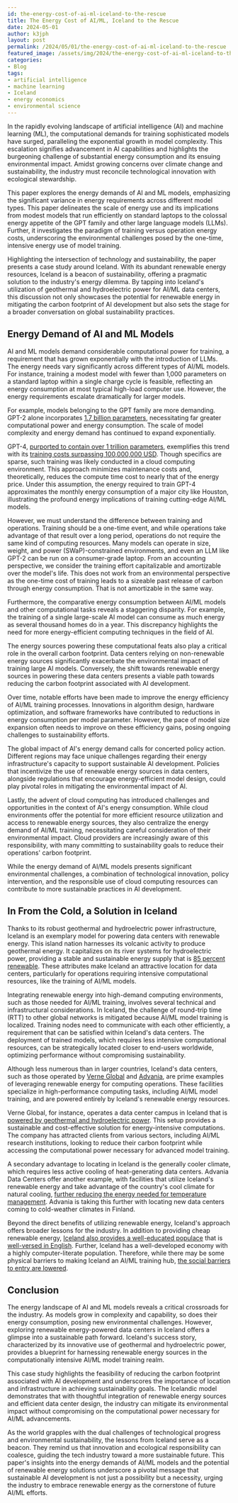 ```yaml
---
id: the-energy-cost-of-ai-ml-iceland-to-the-rescue
title: The Energy Cost of AI/ML, Iceland to the Rescue
date: 2024-05-01
author: k3jph
layout: post
permalink: /2024/05/01/the-energy-cost-of-ai-ml-iceland-to-the-rescue
featured_image: /assets/img/2024/the-energy-cost-of-ai-ml-iceland-to-the-rescue.jpg
categories:
- Blog 
tags:
- artificial intelligence
- machine learning
- Iceland
- energy economics
- environmental science
---
```


In the rapidly evolving landscape of artificial intelligence (AI)
and machine learning (ML), the computational demands for training
sophisticated models have surged, paralleling the exponential growth
in model complexity. This escalation signifies advancement in AI
capabilities and highlights the burgeoning challenge of substantial
energy consumption and its ensuing environmental impact. Amidst
growing concerns over climate change and sustainability, the industry
must reconcile technological innovation with ecological stewardship.

This paper explores the energy demands of AI and ML models, emphasizing
the significant variance in energy requirements across different
model types. This paper delineates the scale of energy use and its
implications from modest models that run efficiently on standard
laptops to the colossal energy appetite of the GPT family and other
large language models (LLMs). Further, it investigates the paradigm
of training versus operation energy costs, underscoring the
environmental challenges posed by the one-time, intensive energy
use of model training.

Highlighting the intersection of technology and sustainability, the
paper presents a case study around Iceland. With its abundant
renewable energy resources, Iceland is a beacon of sustainability,
offering a pragmatic solution to the industry's energy dilemma. By
tapping into Iceland's utilization of geothermal and hydroelectric
power for AI/ML data centers, this discussion not only showcases
the potential for renewable energy in mitigating the carbon footprint
of AI development but also sets the stage for a broader conversation
on global sustainability practices.

## Energy Demand of AI and ML Models

AI and ML models demand considerable computational power for training,
a requirement that has grown exponentially with the introduction
of LLMs. The energy needs vary significantly across different types
of AI/ML models. For instance, training a modest model with fewer
than 1,000 parameters on a standard laptop within a single charge
cycle is feasible, reflecting an energy consumption at most typical
high-load computer use. However, the energy requirements escalate
dramatically for larger models.

For example, models belonging to the GPT family are more demanding.
GPT-2 alone incorporates [1.7 billion
parameters](https://www.wired.com/story/openai-ceo-sam-altman-the-age-of-giant-ai-models-is-already-over/),
necessitating far greater computational power and energy consumption.
The scale of model complexity and energy demand has continued to
expand exponentially.

GPT-4, [purported to contain over 1 trillion
parameters](https://www.semafor.com/article/03/24/2023/the-secret-history-of-elon-musk-sam-altman-and-openai),
exemplifies this trend with its [training costs surpassing 100,000,000
USD](https://www.wired.com/story/openai-ceo-sam-altman-the-age-of-giant-ai-models-is-already-over/).
Though specifics are sparse, such training was likely conducted in
a cloud computing environment. This approach minimizes maintenance
costs and, theoretically, reduces the compute time cost to nearly
that of the energy price. Under this assumption, the energy required
to train GPT-4 approximates the monthly energy consumption of a
major city like Houston, illustrating the profound energy implications
of training cutting-edge AI/ML models.

However, we must understand the difference between training and
operations. Training should be a one-time event, and while operations
take advantage of that result over a long period, operations do not
require the same kind of computing resources. Many models can operate
in size, weight, and power (SWaP)-constrained environments, and
even an LLM like GPT-2 can be run on a consumer-grade laptop. From
an accounting perspective, we consider the training effort capitalizable
and amortizable over the model's life. This does not work from an
environmental perspective as the one-time cost of training leads
to a sizeable past release of carbon through energy consumption.
That is not amortizable in the same way.

Furthermore, the comparative energy consumption between AI/ML models
and other computational tasks reveals a staggering disparity. For
example, the training of a single large-scale AI model can consume
as much energy as several thousand homes do in a year. This discrepancy
highlights the need for more energy-efficient computing techniques
in the field of AI.

The energy sources powering these computational feats also play a
critical role in the overall carbon footprint. Data centers relying
on non-renewable energy sources significantly exacerbate the
environmental impact of training large AI models. Conversely, the
shift towards renewable energy sources in powering these data centers
presents a viable path towards reducing the carbon footprint
associated with AI development.

Over time, notable efforts have been made to improve the energy
efficiency of AI/ML training processes. Innovations in algorithm
design, hardware optimization, and software frameworks have contributed
to reductions in energy consumption per model parameter. However,
the pace of model size expansion often needs to improve on these
efficiency gains, posing ongoing challenges to sustainability
efforts.

The global impact of AI's energy demand calls for concerted policy
action. Different regions may face unique challenges regarding their
energy infrastructure's capacity to support sustainable AI development.
Policies that incentivize the use of renewable energy sources in
data centers, alongside regulations that encourage energy-efficient
model design, could play pivotal roles in mitigating the environmental
impact of AI.

Lastly, the advent of cloud computing has introduced challenges and
opportunities in the context of AI's energy consumption. While cloud
environments offer the potential for more efficient resource
utilization and access to renewable energy sources, they also
centralize the energy demand of AI/ML training, necessitating careful
consideration of their environmental impact. Cloud providers are
increasingly aware of this responsibility, with many committing to
sustainability goals to reduce their operations' carbon footprint.

While the energy demand of AI/ML models presents significant
environmental challenges, a combination of technological innovation,
policy intervention, and the responsible use of cloud computing
resources can contribute to more sustainable practices in AI
development.

## In From the Cold, a Solution in Iceland

Thanks to its robust geothermal and hydroelectric power infrastructure,
Iceland is an exemplary model for powering data centers with renewable
energy. This island nation harnesses its volcanic activity to produce
geothermal energy. It capitalizes on its river systems for hydroelectric
power, providing a stable and sustainable energy supply that is [85
percent
renewable](https://www.econjournals.com/index.php/ijeep/article/view/9047).
These attributes make Iceland an attractive location for data
centers, particularly for operations requiring intensive computational
resources, like the training of AI/ML models.

Integrating renewable energy into high-demand computing environments,
such as those needed for AI/ML training, involves several technical
and infrastructural considerations. In Iceland, the challenge of
round-trip time (RTT) to other global networks is mitigated because
AI/ML model training is localized. Training nodes need to communicate
with each other efficiently, a requirement that can be satisfied
within Iceland's data centers. The deployment of trained models,
which requires less intensive computational resources, can be
strategically located closer to end-users worldwide, optimizing
performance without compromising sustainability.

Although less numerous than in larger countries, Iceland's data
centers, such as those operated by [Verne Global](https://verneglobal.com/)
and [Advania](https://www.advania.com/), are prime examples of
leveraging renewable energy for computing operations. These facilities
specialize in high-performance computing tasks, including AI/ML
model training, and are powered entirely by Iceland's renewable
energy resources.

Verne Global, for instance, operates a data center campus in Iceland
that is [powered by geothermal and hydroelectric
power](https://digital-library.theiet.org/content/journals/10.1049/et.2023.0116).
This setup provides a sustainable and cost-effective solution for
energy-intensive computations. The company has attracted clients
from various sectors, including AI/ML research institutions, looking
to reduce their carbon footprint while accessing the computational
power necessary for advanced model training.

A secondary advantage to locating in Iceland is the generally cooler
climate, which requires less active cooling of heat-generating data
centers. Advania Data Centers offer another example, with facilities
that utilize Iceland's renewable energy and take advantage of the
country's cool climate for natural cooling, [further reducing the
energy needed for temperature
management](https://culturemachine.net/vol-18-the-nature-of-data-centers/resurrection-from-bunkers/).
Advania is taking this further with locating new data centers coming
to cold-weather climates in Finland.

Beyond the direct benefits of utilizing renewable energy, Iceland's
approach offers broader lessons for the industry. In addition to
providing cheap renewable energy, [Iceland also provides a well-educated
populace](https://www.tandfonline.com/doi/full/10.1080/00313831.2017.1357144)
that is [well-versed in
English](https://www.jstor.org/stable/j.ctv18pgjb2.19). Further,
Iceland has a well-developed economy with a highly computer-literate
population. Therefore, while there may be some physical barriers
to making Iceland an AI/ML training hub, [the social barriers to
entry are
lowered](https://www.idunn.no/doi/10.18261/issn.1891-943x-2017-01-02-01).

## Conclusion

The energy landscape of AI and ML models reveals a critical crossroads
for the industry. As models grow in complexity and capability, so
does their energy consumption, posing new environmental challenges.
However, exploring renewable energy-powered data centers in Iceland
offers a glimpse into a sustainable path forward. Iceland's success
story, characterized by its innovative use of geothermal and
hydroelectric power, provides a blueprint for harnessing renewable
energy sources in the computationally intensive AI/ML model training
realm.

This case study highlights the feasibility of reducing the carbon
footprint associated with AI development and underscores the
importance of location and infrastructure in achieving sustainability
goals. The Icelandic model demonstrates that with thoughtful
integration of renewable energy sources and efficient data center
design, the industry can mitigate its environmental impact without
compromising on the computational power necessary for AI/ML
advancements.

As the world grapples with the dual challenges of technological
progress and environmental sustainability, the lessons from Iceland
serve as a beacon. They remind us that innovation and ecological
responsibility can coalesce, guiding the tech industry toward a
more sustainable future. This paper's insights into the energy
demands of AI/ML models and the potential of renewable energy
solutions underscore a pivotal message that sustainable AI development
is not just a possibility but a necessity, urging the industry to
embrace renewable energy as the cornerstone of future AI/ML efforts.
